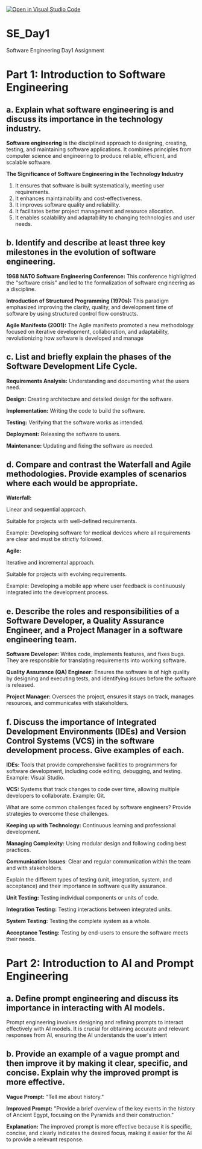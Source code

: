 [![Open in Visual Studio Code](https://classroom.github.com/assets/open-in-vscode-2e0aaae1b6195c2367325f4f02e2d04e9abb55f0b24a779b69b11b9e10269abc.svg)](https://classroom.github.com/online_ide?assignment_repo_id=18342530&assignment_repo_type=AssignmentRepo)
# SE_Day1
Software Engineering Day1 Assignment

# Part 1: Introduction to Software Engineering

## a. Explain what software engineering is and discuss its importance in the technology industry.

**Software engineering** is the disciplined approach to designing, creating, testing, and maintaining software applications. It combines principles from computer science and engineering to produce reliable, efficient, and scalable software.

**The Significance of Software Engineering in the Technology Industry**
1. It ensures that software is built systematically, meeting user requirements.
2. It enhances maintainability and cost-effectiveness.
3. It improves software quality and reliability.
4. It facilitates better project management and resource allocation.
5. It enables scalability and adaptability to changing technologies and user needs.

## b. Identify and describe at least three key milestones in the evolution of software engineering.

**1968 NATO Software Engineering Conference:** This conference highlighted the "software crisis" and led to the formalization of software engineering as a discipline.

**Introduction of Structured Programming (1970s):** This paradigm emphasized improving the clarity, quality, and development time of software by using structured control flow constructs.

**Agile Manifesto (2001):** The Agile manifesto promoted a new methodology focused on iterative development, collaboration, and adaptability, revolutionizing how software is developed and manage


## c. List and briefly explain the phases of the Software Development Life Cycle.

**Requirements Analysis:** Understanding and documenting what the users need.

**Design:** Creating architecture and detailed design for the software.

**Implementation:** Writing the code to build the software.

**Testing:** Verifying that the software works as intended.

**Deployment:** Releasing the software to users.

**Maintenance:** Updating and fixing the software as needed.


## d. Compare and contrast the Waterfall and Agile methodologies. Provide examples of scenarios where each would be appropriate.

**Waterfall:**

Linear and sequential approach.

Suitable for projects with well-defined requirements.

Example: Developing software for medical devices where all requirements are clear and must be strictly followed.

**Agile:**

Iterative and incremental approach.

Suitable for projects with evolving requirements.

Example: Developing a mobile app where user feedback is continuously integrated into the development process.


## e. Describe the roles and responsibilities of a Software Developer, a Quality Assurance Engineer, and a Project Manager in a software engineering team.

**Software Developer:** Writes code, implements features, and fixes bugs. They are responsible for translating requirements into working software.

**Quality Assurance (QA) Engineer:** Ensures the software is of high quality by designing and executing tests, and identifying issues before the software is released.

**Project Manager:** Oversees the project, ensures it stays on track, manages resources, and communicates with stakeholders.


## f. Discuss the importance of Integrated Development Environments (IDEs) and Version Control Systems (VCS) in the software development process. Give examples of each.

**IDEs:** Tools that provide comprehensive facilities to programmers for software development, including code editing, debugging, and testing. Example: Visual Studio.

**VCS:** Systems that track changes to code over time, allowing multiple developers to collaborate. Example: Git.


What are some common challenges faced by software engineers? Provide strategies to overcome these challenges.

**Keeping up with Technology:** Continuous learning and professional development.

**Managing Complexity:** Using modular design and following coding best practices.

**Communication Issues**: Clear and regular communication within the team and with stakeholders.

Explain the different types of testing (unit, integration, system, and acceptance) and their importance in software quality assurance.

**Unit Testing:** Testing individual components or units of code.

**Integration Testing:** Testing interactions between integrated units.

**System Testing:** Testing the complete system as a whole.

**Acceptance Testing:** Testing by end-users to ensure the software meets their needs.


# Part 2: Introduction to AI and Prompt Engineering


## a. Define prompt engineering and discuss its importance in interacting with AI models.

Prompt engineering involves designing and refining prompts to interact effectively with AI models. It is crucial for obtaining accurate and relevant responses from AI, ensuring the AI understands the user's intent

## b. Provide an example of a vague prompt and then improve it by making it clear, specific, and concise. Explain why the improved prompt is more effective.

**Vague Prompt:** "Tell me about history."

**Improved Prompt:** "Provide a brief overview of the key events in the history of Ancient Egypt, focusing on the Pyramids and their construction."

**Explanation:** The improved prompt is more effective because it is specific, concise, and clearly indicates the desired focus, making it easier for the AI to provide a relevant response.